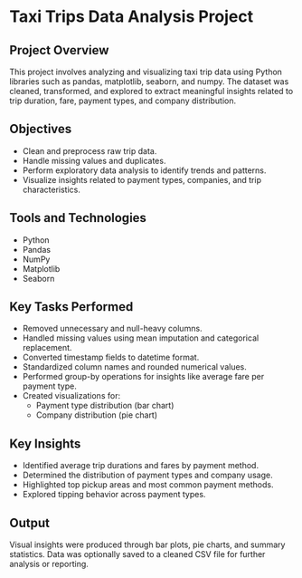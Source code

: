 # Taxi Trips Data Analysis Project

## Project Overview

This project involves analyzing and visualizing taxi trip data using Python libraries such as pandas, matplotlib, seaborn, and numpy. The dataset was cleaned, transformed, and explored to extract meaningful insights related to trip duration, fare, payment types, and company distribution.

## Objectives

- Clean and preprocess raw trip data.
- Handle missing values and duplicates.
- Perform exploratory data analysis to identify trends and patterns.
- Visualize insights related to payment types, companies, and trip characteristics.

## Tools and Technologies

- Python
- Pandas
- NumPy
- Matplotlib
- Seaborn

## Key Tasks Performed

- Removed unnecessary and null-heavy columns.
- Handled missing values using mean imputation and categorical replacement.
- Converted timestamp fields to datetime format.
- Standardized column names and rounded numerical values.
- Performed group-by operations for insights like average fare per payment type.
- Created visualizations for:
  - Payment type distribution (bar chart)
  - Company distribution (pie chart)

## Key Insights

- Identified average trip durations and fares by payment method.
- Determined the distribution of payment types and company usage.
- Highlighted top pickup areas and most common payment methods.
- Explored tipping behavior across payment types.

## Output

Visual insights were produced through bar plots, pie charts, and summary statistics. Data was optionally saved to a cleaned CSV file for further analysis or reporting.
